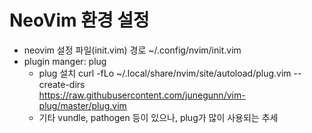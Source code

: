 # NeoVim 환경 설정
* neovim 설정 파일(init.vim) 경로
  ~/.config/nvim/init.vim
* plugin manger: plug 
  - plug 설치
  curl -fLo ~/.local/share/nvim/site/autoload/plug.vim --create-dirs \
    https://raw.githubusercontent.com/junegunn/vim-plug/master/plug.vim
  - 기타 vundle, pathogen 등이 있으나, plug가 많이 사용되는 추세
